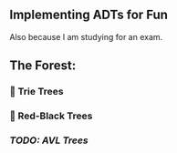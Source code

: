 ## Implementing ADTs for Fun
Also because I am studying for an exam.

## The Forest:
### 🌳 Trie Trees
### 🎄 Red-Black Trees
### _TODO: AVL Trees_